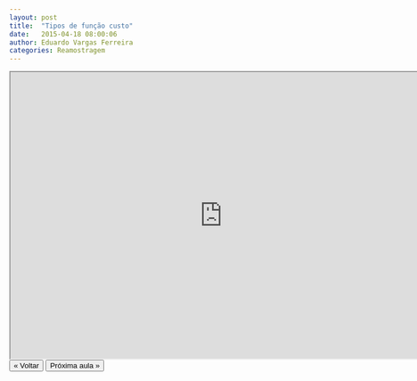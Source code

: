 ```yaml
---
layout: post
title:  "Tipos de função custo"
date:   2015-04-18 08:00:06
author: Eduardo Vargas Ferreira
categories: Reamostragem 
---
```


<center>
<iframe width="760" height="515" src="https://www.youtube.com/embed/pqeYQahl1Rk?autoplay=0"> </iframe>
</center>

<FORM>
<INPUT Type="BUTTON" align="left" Value="&laquo; Voltar" Onclick="window.location.href='{{ site.baseurl }}/1parte/'">
<INPUT Type="BUTTON" align="left" Value="Próxima aula &raquo;" Onclick="window.location.href='{{ site.baseurl }}/reamostragem/2015/04/18/aula7.html'">
</FORM>
